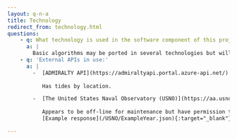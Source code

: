 ```yaml
---
layout: q-n-a
title: Technology
redirect_from: technology.html
questions: 
    - q: What technology is used in the software component of this project?
      a: |
        Basic algorithms may be ported in several technologies but will initially be written in F# and C# for .NET Core & consumed by a PowerShell CLI, and a Elmish [Fable](https://fable.io/) app.  Source code is currently hosted on this [github repo.](https://github.com/CraigChamberlain/SolarLunarDate)
    - q: 'External APIs in use:'
      a: |
        -  [ADMIRALTY API](https://admiraltyapi.portal.azure-api.net/) 
           
           Has tides by location.

        -  [The United States Naval Observatory (USNO)](https://aa.usno.navy.mil/data/docs/api.php#phase)
        
           Appears to be off-line for maintenance but have permission to serve data processed from this source.
           [Example response](/USNO/ExampleYear.json){:target="_blank"}

---
```

